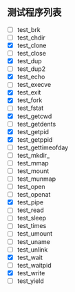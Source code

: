 ## 测试程序列表

* [ ] test_brk
* [ ] test_chdir
* [X] test_clone
* [ ] test_close
* [X] test_dup
* [ ] test_dup2
* [X] test_echo
* [ ] test_execve
* [X] test_exit
* [X] test_fork
* [ ] test_fstat
* [X] test_getcwd
* [ ] test_getdents
* [X] test_getpid
* [X] test_getppid
* [ ] test_gettimeofday
* [ ] test_mkdir_
* [ ] test_mmap
* [ ] test_mount
* [ ] test_munmap
* [ ] test_open
* [ ] test_openat
* [X] test_pipe
* [ ] test_read
* [ ] test_sleep
* [ ] test_times
* [ ] test_umount
* [ ] test_uname
* [ ] test_unlink
* [X] test_wait
* [ ] test_waitpid
* [X] test_write
* [ ] test_yield
